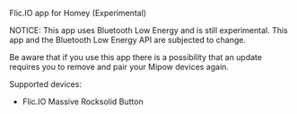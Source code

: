 Flic.IO app for Homey (Experimental)<br/>

NOTICE: This app uses Bluetooth Low Energy and is still experimental. This app and the Bluetooth Low Energy API are subjected to change.<br/>

Be aware that if you use this app there is a possibility that an update requires you to remove and pair your Mipow devices again.<br/>

Supported devices:<br/>
* Flic.IO Massive Rocksolid Button
